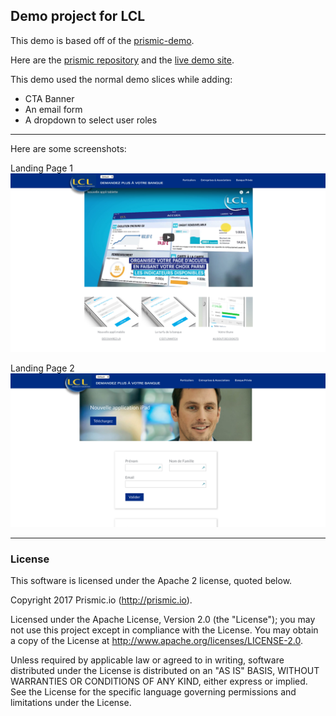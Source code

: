 ## Demo project for LCL

This demo is based off of the [prismic-demo](https://github.com/arnaudlewis/prismic-demo).

Here are the [prismic repository](https://lcl-landing-demo.prismic.io/documents/working/) and the [live demo site](https://frozen-cove-89894.herokuapp.com).


This demo used the normal demo slices while adding:
- CTA Banner
- An email form
- A dropdown to select user roles

------------------------------------

Here are some screenshots:

Landing Page 1
![alt text](public/images/landing-page-1.png)

Landing Page 2
![alt text](public/images/landing-page-2.png)

------------------------------------
### License

This software is licensed under the Apache 2 license, quoted below.

Copyright 2017 Prismic.io (http://prismic.io).

Licensed under the Apache License, Version 2.0 (the "License"); you may not use this project except in compliance with the License. You may obtain a copy of the License at http://www.apache.org/licenses/LICENSE-2.0.

Unless required by applicable law or agreed to in writing, software distributed under the License is distributed on an "AS IS" BASIS, WITHOUT WARRANTIES OR CONDITIONS OF ANY KIND, either express or implied. See the License for the specific language governing permissions and limitations under the License.
